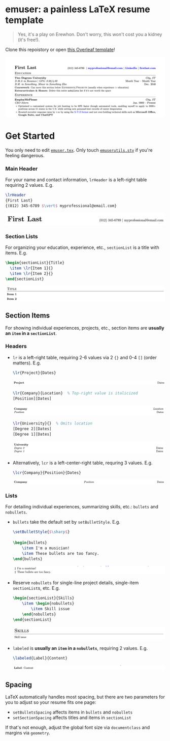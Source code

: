 # emuser: a painless LaTeX resume template

> Yes, it's a play on Erewhon. Don't worry, this won't cost you a kidney (it's free!).

Clone this repoistory or open [this Overleaf template](plsmakelink)!

![out/**emuser**.pdf](images/emuser.png)

# Get Started

You only need to edit [`emuser.tex`](emuser.tex). Only touch [`emuserutils.sty`](emuserutils.sty) if you're feeling dangerous.

### Main Header

For your name and contact information, `lrHeader` is a left-right table requiring 2 values. E.g.

```latex
\lrHeader
{First Last}
{(012) 345-6789 $\vert$ myprofessional@email.com}
```

![Main header of "First Last" with phone number and email](images/lrHeader.png)

### Section Lists

For organizing your education, experience, etc., `sectionList` is a title with items. E.g.

```latex
\begin{sectionList}{Title}
  \item \lr{Item 1}{}
  \item \lr{Item 2}{}
\end{sectionList}
```

![Section list of "Title" with "Item 1" and "Item 2"](images/sectionList.png)

## Section Items

For showing individual experiences, projects, etc., section items are **usually an `item` in a `sectionList`**.

### Headers

- `lr` is a left-right table, requiring 2-6 values via 2 `{}` and 0-4 `[]` (order matters). E.g.

  ```latex
  \lr{Project}{Dates}
  ```

  ![Left-right table of "Project" and "Dates"](images/lrProject.png)

  ```latex
  \lr{Company}{Location}  % Top-right value is italicized
  [Position][Dates]
  ```

  ![Left-right table of "Company" and "Location" with "Position" and "Dates](images/lrCompany.png)

  ```latex
  \lr{University}{}  % Omits location
  [Degree 2][Dates]
  [Degree 1][Dates]
  ```

  ![Left-right table of "University" with "Degree 2," "Degree 1," and two "Dates"](images/lrUniversity.png)

- Alternatively, `lcr` is a left-center-right table, requring 3 values. E.g.
  ```latex
  \lcr{Company}{Position}{Dates}
  ```
  ![Left-center-right table of "Company," "Position," and "Dates"](images/lcr.png)

### Lists

For detailing individual experiences, summarizing skills, etc.: `bullets` and `nobullets`.

- `bullets` take the default set by `setBulletStyle`. E.g.

  ```latex
  \setBulletStyle{$\sharp$}

  \begin{bullets}
      \item I'm a musician!
      \item These bullets are too fancy.
  \end{bullets}
  ```

  ![Bulleted list of two sharp bullets](images/bullets.png)

- Reserve `nobullets` for single-line project details, single-item `sectionList`s, etc. E.g.

  ```latex
  \begin{sectionList}{Skills}
      \item \begin{nobullets}
          \item Skill issue
      \end{nobullets}
  \end{sectionList}
  ```

  ![Section list of "Skills" with "Skill issue"](images/nobullets.png)

- `labeled` is **usually an `item` in a `nobullets`**, requiring 2 values. E.g.
  ```latex
  \labeled{Label}{Content}
  ```
  ![Labeled item of "Label" with "Content](images/labeled.png)

## Spacing

LaTeX automatically handles most spacing, but there are two parameters for you to adjust so your resume fits one page:

- `setBulletsSpacing` affects items in `bullets` and `nobullets`
- `setSectionSpacing` affects titles and items in `sectionList`

If that's not enough, adjust the global font size via `documentclass` and margins via `geometry`.
